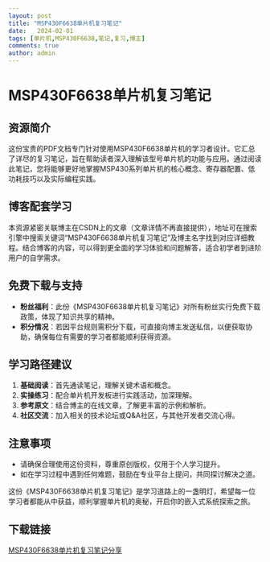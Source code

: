 ```yaml
---
layout: post
title: "MSP430F6638单片机复习笔记"
date:   2024-02-01
tags: [单片机,MSP430F6638,笔记,复习,博主]
comments: true
author: admin
---
```

# MSP430F6638单片机复习笔记

## 资源简介

这份宝贵的PDF文档专门针对使用MSP430F6638单片机的学习者设计。它汇总了详尽的复习笔记，旨在帮助读者深入理解该型号单片机的功能与应用。通过阅读此笔记，您将能够更好地掌握MSP430系列单片机的核心概念、寄存器配置、低功耗技巧以及实际编程实践。

## 博客配套学习

本资源紧密关联博主在CSDN上的文章（文章详情不再直接提供），地址可在搜索引擎中搜索关键词“MSP430F6638单片机复习笔记”及博主名字找到对应详细教程。结合博客的内容，可以得到更全面的学习体验和问题解答，适合初学者到进阶用户的自学需求。

## 免费下载与支持

- **粉丝福利**：此份《MSP430F6638单片机复习笔记》对所有粉丝实行免费下载政策，体现了知识共享的精神。
- **积分情况**：若因平台规则需积分下载，可直接向博主发送私信，以便获取协助，确保每位有需要的学习者都能顺利获得资源。
  
## 学习路径建议

1. **基础阅读**：首先通读笔记，理解关键术语和概念。
2. **实操练习**：配合单片机开发板进行实践活动，加深理解。
3. **参考原文**：结合博主的在线文章，了解更丰富的示例和解析。
4. **社区交流**：加入相关的技术论坛或Q&A社区，与其他开发者交流心得。

## 注意事项

- 请确保合理使用这份资料，尊重原创版权，仅用于个人学习提升。
- 如在学习过程中遇到任何难题，鼓励在专业平台上提问，共同探讨解决之道。

这份《MSP430F6638单片机复习笔记》是学习道路上的一盏明灯，希望每一位学习者都能从中获益，顺利掌握单片机的奥秘，开启你的嵌入式系统探索之旅。

## 下载链接

[MSP430F6638单片机复习笔记分享](https://pan.quark.cn/s/a6bcb7593764)